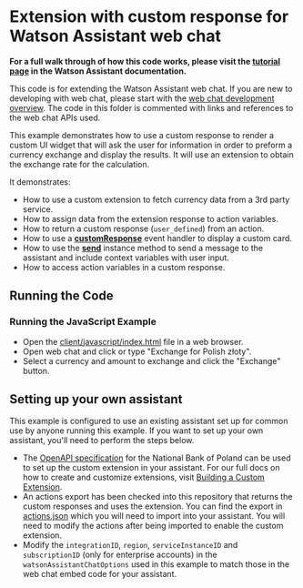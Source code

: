 # Extension with custom response for Watson Assistant web chat

**For a full walk through of how this code works, please visit the [tutorial page](DOCS.md) in the Watson Assistant documentation.**

This code is for extending the Watson Assistant web chat. If you are new to developing with web chat, please start with the [web chat development overview](https://cloud.ibm.com/docs/watson-assistant?topic=watson-assistant-web-chat-develop). The code in this folder is commented with links and references to the web chat APIs used.

This example demonstrates how to use a custom response to render a custom UI widget that will ask the user for information in order to preform a currency exchange and display the results. It will use an extension to obtain the exchange rate for the calculation.

It demonstrates:

- How to use a custom extension to fetch currency data from a 3rd party service.
- How to assign data from the extension response to action variables.
- How to return a custom response (`user_defined`) from an action.
- How to use a [**customResponse**](https://web-chat.global.assistant.watson.cloud.ibm.com/docs.html?to=api-events#customresponse) event handler to display a custom card.
- How to use the [**send**](https://web-chat.global.assistant.watson.cloud.ibm.com/docs.html?to=api-instance-methods#send) instance method to send a message to the assistant and include context variables with user input.
- How to access action variables in a custom response.

## Running the Code

### Running the JavaScript Example

- Open the [client/javascript/index.html](client/javascript/index.html) file in a web browser.
- Open web chat and click or type "Exchange for Polish złoty".
- Select a currency and amount to exchange and click the "Exchange" button.

## Setting up your own assistant

This example is configured to use an existing assistant set up for common use by anyone running this example. If you want to set up your own assistant, you'll need to perform the steps below.

- The [OpenAPI specification](nbp.openapi.json) for the National Bank of Poland can be used to set up the custom extension in your assistant. For our full docs on how to create and customize extensions, visit [Building a Custom Extension](https://cloud.ibm.com/docs/watson-assistant?topic=watson-assistant-build-custom-extension).
- An actions export has been checked into this repository that returns the custom responses and uses the extension. You can find the export in [actions.json](actions.json) which  you will need to import into your assistant. You will need to modify the actions after being imported to enable the custom extension.
- Modify the `integrationID`, `region`, `serviceInstanceID` and `subscriptionID` (only for enterprise accounts) in the `watsonAssistantChatOptions` used in this example to match those in the web chat embed code for your assistant.
